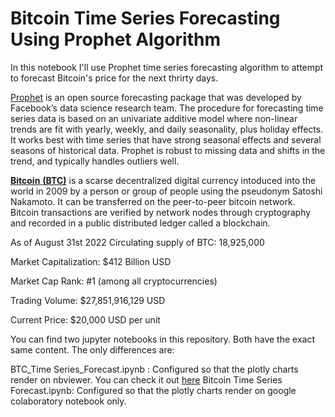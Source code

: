 # Bitcoin Time Series Forecasting Using Prophet Algorithm 

In this notebook I'll use Prophet time series forecasting algorithm to attempt to forecast Bitcoin's price for the next thrirty days.

[Prophet](https://facebook.github.io/prophet/) is an open source forecasting package that was developed by Facebook’s data science research team. The procedure for forecasting time series data is based on an univariate additive model where non-linear trends are fit with yearly, weekly, and daily seasonality, plus holiday effects. It works best with time series that have strong seasonal effects and several seasons of historical data. Prophet is robust to missing data and shifts in the trend, and typically handles outliers well.


[**Bitcoin** **(BTC)**](https://www.coingecko.com/en/coins/bitcoin) is a scarse decentralized digital currency intoduced into the world in 2009 by a person or group of people using the pseudonym Satoshi Nakamoto. It can be transferred on the peer-to-peer bitcoin network. Bitcoin transactions are verified by network nodes through cryptography and recorded in a public distributed ledger called a blockchain.


As of August 31st 2022
Circulating supply of BTC: 18,925,000

Market Capitalization: $412 Billion USD

Market Cap Rank: #1 (among all cryptocurrencies)

Trading Volume: $27,851,916,129 USD

Current Price: $20,000 USD per unit


You can find two jupyter notebooks in this repository. Both have the exact same content. The only differences are:

BTC_Time Series_Forecast.ipynb : Configured so that the plotly charts render on nbviewer. You can check it out [here](https://nbviewer.org/github/efrenmo/Forecasting_BTC_with_Prophet/blob/77f599770ee2602055edc932d0758dadd00f78cc/BTC_Time%20Series_Forecast.ipynb)
Bitcoin Time Series Forecast.ipynb: Configured so that the plotly charts render on google colaboratory notebook only. 
